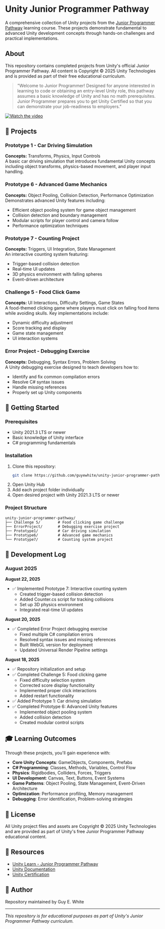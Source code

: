 # Unity Junior Programmer Pathway

A comprehensive collection of Unity projects from the [Junior Programmer Pathway](https://learn.unity.com/pathway/junior-programmer) learning course. These projects demonstrate fundamental to advanced Unity development concepts through hands-on challenges and practical implementations.

## About

This repository contains completed projects from Unity's official Junior Programmer Pathway. All content is Copyright © 2025 Unity Technologies and is provided as part of their free educational curriculum.

> "Welcome to Junior Programmer! Designed for anyone interested in learning to code or obtaining an entry-level Unity role, this pathway assumes a basic knowledge of Unity and has no math prerequisites. Junior Programmer prepares you to get Unity Certified so that you can demonstrate your job-readiness to employers."

[![Watch the video](https://img.youtube.com/vi/IKXY7uTB_Fs/hqdefault.jpg)](https://www.youtube.com/watch?v=IKXY7uTB_Fs "Play on YouTube")

## 📁 Projects

### Prototype 1 - Car Driving Simulation
**Concepts:** Transforms, Physics, Input Controls  
A basic car driving simulation that introduces fundamental Unity concepts including object transforms, physics-based movement, and player input handling.

### Prototype 6 - Advanced Game Mechanics
**Concepts:** Object Pooling, Collision Detection, Performance Optimization  
Demonstrates advanced Unity features including:
- Efficient object pooling system for game object management
- Collision detection and boundary management
- Modular scripts for player control and camera follow
- Performance optimization techniques

### Prototype 7 - Counting Project
**Concepts:** Triggers, UI Integration, State Management  
An interactive counting system featuring:
- Trigger-based collision detection
- Real-time UI updates
- 3D physics environment with falling spheres
- Event-driven architecture

### Challenge 5 - Food Click Game
**Concepts:** UI Interactions, Difficulty Settings, Game States  
A food-themed clicking game where players must click on falling food items while avoiding skulls. Key implementations include:
- Dynamic difficulty adjustment
- Score tracking and display
- Game state management
- UI interaction systems

### Error Project - Debugging Exercise
**Concepts:** Debugging, Syntax Errors, Problem Solving  
A Unity debugging exercise designed to teach developers how to:
- Identify and fix common compilation errors
- Resolve C# syntax issues
- Handle missing references
- Properly set up Unity components

## 🚀 Getting Started

### Prerequisites
- Unity 2021.3 LTS or newer
- Basic knowledge of Unity interface
- C# programming fundamentals

### Installation
1. Clone this repository:
   ```bash
   git clone https://github.com/guyewhite/unity-junior-programmer-pathway.git
   ```
2. Open Unity Hub
3. Add each project folder individually
4. Open desired project with Unity 2021.3 LTS or newer

### Project Structure
```
unity-junior-programmer-pathway/
├── Challenge 5/        # Food clicking game challenge
├── ErrorProject/       # Debugging exercise project
├── Prototype1/         # Car driving simulation
├── Prototype6/         # Advanced game mechanics
└── Prototype7/         # Counting system project
```

## 📝 Development Log

### August 2025

**August 22, 2025**
- ✅ Implemented Prototype 7: Interactive counting system
  - Created trigger-based collision detection
  - Added Counter.cs script for tracking collisions
  - Set up 3D physics environment
  - Integrated real-time UI updates

**August 20, 2025**
- ✅ Completed Error Project debugging exercise
  - Fixed multiple C# compilation errors
  - Resolved syntax issues and missing references
  - Built WebGL version for deployment
  - Updated Universal Render Pipeline settings

**August 18, 2025**
- ✅ Repository initialization and setup
- ✅ Completed Challenge 5: Food clicking game
  - Fixed difficulty selection system
  - Corrected score display functionality
  - Implemented proper click interactions
  - Added restart functionality
- ✅ Added Prototype 1: Car driving simulation
- ✅ Completed Prototype 6: Advanced Unity features
  - Implemented object pooling system
  - Added collision detection
  - Created modular control scripts

## 🎓 Learning Outcomes

Through these projects, you'll gain experience with:
- **Core Unity Concepts**: GameObjects, Components, Prefabs
- **C# Programming**: Classes, Methods, Variables, Control Flow
- **Physics**: Rigidbodies, Colliders, Forces, Triggers
- **UI Development**: Canvas, Text, Buttons, Event Systems
- **Game Patterns**: Object Pooling, State Management, Event-Driven Architecture
- **Optimization**: Performance profiling, Memory management
- **Debugging**: Error identification, Problem-solving strategies

## 📄 License

All Unity project files and assets are Copyright © 2025 Unity Technologies and are provided as part of Unity's free Junior Programmer Pathway educational content.

## 🔗 Resources

- [Unity Learn - Junior Programmer Pathway](https://learn.unity.com/pathway/junior-programmer)
- [Unity Documentation](https://docs.unity3d.com/)
- [Unity Certification](https://unity.com/products/unity-certifications)

## 👤 Author

Repository maintained by Guy E. White

---

*This repository is for educational purposes as part of Unity's Junior Programmer Pathway curriculum.*